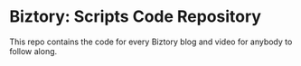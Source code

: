 # Biztory: Scripts Code Repository
This repo contains the code for every Biztory blog and video for anybody to follow along.